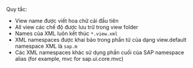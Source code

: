 Quy tắc:

- View name được viết hoa chữ cái đầu tiên
- All view các chế độ được lưu trữ trong view folder
- Names của XML luôn kết thúc `*.view.xml`
- XML namespaces được khai báo trong phần tử của dạng view.default namespace XML là `sap.m`
- Các XML namespaces khác sử dụng phần cuối của SAP namespace alias (for example, mvc for sap.ui.core.mvc)
